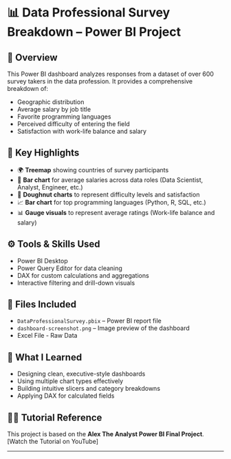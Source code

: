 # 📊 Data Professional Survey Breakdown – Power BI Project

## 📌 Overview
This Power BI dashboard analyzes responses from a dataset of over 600 survey takers in the data profession. It provides a comprehensive breakdown of:
- Geographic distribution
- Average salary by job title
- Favorite programming languages
- Perceived difficulty of entering the field
- Satisfaction with work-life balance and salary

## 🎯 Key Highlights
- 🌍 **Treemap** showing countries of survey participants
- 💼 **Bar chart** for average salaries across data roles (Data Scientist, Analyst, Engineer, etc.)
- 💬 **Doughnut charts** to represent difficulty levels and satisfaction
- 📈 **Bar chart** for top programming languages (Python, R, SQL, etc.)
- 📊 **Gauge visuals** to represent average ratings (Work-life balance and salary)

## ⚙ Tools & Skills Used
- Power BI Desktop
- Power Query Editor for data cleaning
- DAX for custom calculations and aggregations
- Interactive filtering and drill-down visuals

## 📁 Files Included
- `DataProfessionalSurvey.pbix` – Power BI report file
- `dashboard-screenshot.png` – Image preview of the dashboard
- Excel File - Raw Data

## 🧠 What I Learned
- Designing clean, executive-style dashboards
- Using multiple chart types effectively
- Building intuitive slicers and category breakdowns
- Applying DAX for calculated fields

## 👨‍💻 Tutorial Reference
This project is based on the **Alex The Analyst Power BI Final Project**.  
[Watch the Tutorial on YouTube]

---
